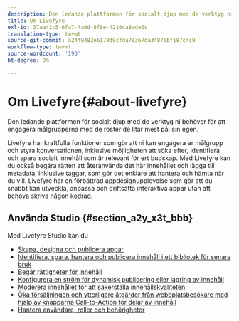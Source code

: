 ```yaml
---
description: Den ledande plattformen för socialt djup med de verktyg ni behöver för att engagera målgrupperna med de röster de litar mest på.
title: Om Livefyre
exl-id: 37aa41c5-6fa7-4a0d-8f8e-4210ca8ade0c
translation-type: tm+mt
source-git-commit: a2449482e617939cfda7e367da34875bf187c4c9
workflow-type: tm+mt
source-wordcount: '193'
ht-degree: 0%

---
```


# Om Livefyre{#about-livefyre}

Den ledande plattformen för socialt djup med de verktyg ni behöver för att engagera målgrupperna med de röster de litar mest på: sin egen.

Livefyre har kraftfulla funktioner som gör att ni kan engagera er målgrupp och styra konversationen, inklusive möjligheten att söka efter, identifiera och spara socialt innehåll som är relevant för ert budskap. Med Livefyre kan du också begära rätten att återanvända det här innehållet och lägga till metadata, inklusive taggar, som gör det enklare att hantera och hämta när du vill. Livefyre har en förbättrad appdesignupplevelse som gör att du snabbt kan utveckla, anpassa och driftsätta interaktiva appar utan att behöva skriva någon kodrad.

## Använda Studio {#section_a2y_x3t_bbb}

Med Livefyre Studio kan du

* [Skapa, designa och publicera appar](c-about-apps/c-about-apps.md#c_about_apps)
* [Identifiera, spara, hantera och publicera innehåll i ett bibliotek för senare bruk](c-library/c-assets/c-assets.md)
* [Begär rättigheter för innehåll](c-how-requesting-rights-works/t-send-a-rights-request-to-own-a-digital-asset.md#t_send_a_rights_request_to_own_a_digital_asset)
* [Konfigurera en ström för dynamisk publicering eller lagring av innehåll](c-streams/t-create-a-new-stream.md#t_create_a_new_stream)
* [Moderera innehållet för att säkerställa innehållskvaliteten](c-features-livefyre/c-about-moderation/c-setting-up-moderation.md#c_setting_up_moderation)
* [Öka försäljningen och ytterligare åtgärder från webbplatsbesökare med hjälp av knapparna Call-to-Action för delar av innehåll](c-features-livefyre/c-ugc-commerce.md#c_ugc_commerce)
* [Hantera användare, roller och behörigheter](c-about-apps/c-about-apps.md#c_about_apps)
